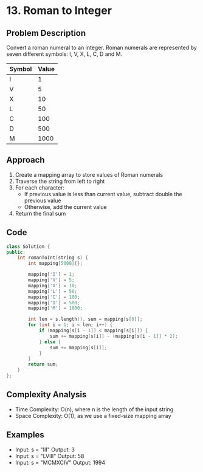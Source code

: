 # 13. Roman to Integer

## Problem Description

Convert a roman numeral to an integer. Roman numerals are represented by seven different symbols: I, V, X, L, C, D and M.

| Symbol | Value |
| ------ | ----- |
| I      | 1     |
| V      | 5     |
| X      | 10    |
| L      | 50    |
| C      | 100   |
| D      | 500   |
| M      | 1000  |

## Approach

1. Create a mapping array to store values of Roman numerals
2. Traverse the string from left to right
3. For each character:
   - If previous value is less than current value, subtract double the previous value
   - Otherwise, add the current value
4. Return the final sum

## Code

```cpp
class Solution {
public:
    int romanToInt(string s) {
        int mapping[5000]{};

        mapping['I'] = 1;
        mapping['V'] = 5;
        mapping['X'] = 10;
        mapping['L'] = 50;
        mapping['C'] = 100;
        mapping['D'] = 500;
        mapping['M'] = 1000;

        int len = s.length(), sum = mapping[s[0]];
        for (int i = 1; i < len; i++) {
            if (mapping[s[i - 1]] < mapping[s[i]]) {
                sum += mapping[s[i]] - (mapping[s[i - 1]] * 2);
            } else {
                sum += mapping[s[i]];
            }
        }
        return sum;
    }
};
```

## Complexity Analysis

- Time Complexity: O(n), where n is the length of the input string
- Space Complexity: O(1), as we use a fixed-size mapping array

## Examples

- Input: s = "III"
  Output: 3
- Input: s = "LVIII"
  Output: 58
- Input: s = "MCMXCIV"
  Output: 1994
